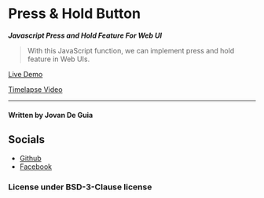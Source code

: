 # Press & Hold Button

**_Javascript Press and Hold Feature For Web UI_**

> With this JavaScript function, we can implement press and hold feature in Web UIs.

[Live Demo](https://jxmked.github.io/Random-Web-Ideas/Press%20%26%20Hold%20Button/)

[Timelapse Video](https://youtu.be/yPidAKkskVQ?si=Sz3fkClzFnUubbEG)

---

#### Written by Jovan De Guia

## Socials

- [Github](https://github.com/jxmked)
- [Facebook](https://www.facebook.com/deguia25)

### License under BSD-3-Clause license
